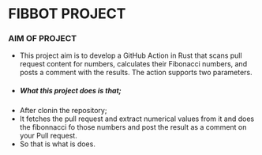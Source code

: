# FIBBOT PROJECT
### AIM OF PROJECT

- This project aim is to develop a GitHub Action in Rust that scans pull request content for numbers, calculates their Fibonacci numbers, and posts a comment with the results. The action supports two parameters.
-  
  ##### What this project does is that;
- After clonin the repository; 
- It fetches the pull request and extract numerical values from it and does the fibonnacci fo those numbers and post the result as a comment on your Pull request. 
- So that is what is does.